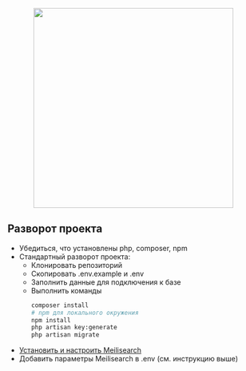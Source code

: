 <p align="center"><a href="https://culturexchange.ru" target="_blank"><img src="https://culturexchange.ru/image/logo-with-text.png" width="400"></a></p>

## Разворот проекта

- Убедиться, что установлены php, composer, npm
- Стандартный разворот проекта:
  - Клонировать репозиторий
  - Скопировать .env.example и .env
  - Заполнить данные для подключения к базе
  - Выполнить команды
    ```bash
    composer install
    # npm для локального окружения
    npm install
    php artisan key:generate
    php artisan migrate
    ```
- [Установить и настроить Meilisearch](https://www.meilisearch.com/docs/learn/cookbooks/running_production)
- Добавить параметры Meilisearch в .env (см. инструкцию выше)
